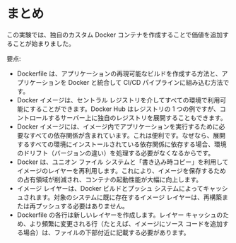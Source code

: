 # まとめ

この実験では、独自のカスタム Docker コンテナを作成することで価値を追加することが始まりました。

要点:

- Dockerfile は、アプリケーションの再現可能なビルドを作成する方法と、アプリケーションを Docker と統合して CI/CD パイプラインに組み込む方法です。
- Docker イメージは、セントラル レジストリを介してすべての環境で利用可能にすることができます。Docker Hub はレジストリの 1 つの例ですが、コントロールするサーバー上に独自のレジストリを展開することもできます。
- Docker イメージには、イメージ内でアプリケーションを実行するために必要なすべての依存関係が含まれています。これは便利です。なぜなら、展開するすべての環境にインストールされている依存関係に依存する場合、環境のドリフト（バージョンの違い）を処理する必要がなくなるからです。
- Docker は、ユニオン ファイル システムと「書き込み時コピー」を利用してイメージのレイヤーを再利用します。これにより、イメージを保存するための占有領域が削減され、コンテナの起動性能が大幅に向上します。
- イメージ レイヤーは、Docker ビルドとプッシュ システムによってキャッシュされます。対象のシステムに既に存在するイメージ レイヤーは、再構築または再プッシュする必要はありません。
- Dockerfile の各行は新しいレイヤーを作成します。レイヤー キャッシュのため、より頻繁に変更される行（たとえば、イメージにソース コードを追加する場合）は、ファイルの下部付近に記載する必要があります。
